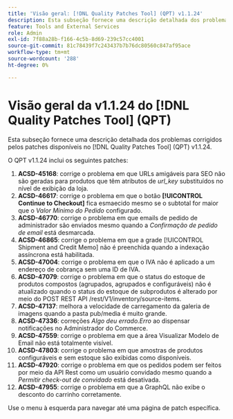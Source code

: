 ```yaml
---
title: 'Visão geral: [!DNL Quality Patches Tool] (QPT) v1.1.24'
description: Esta subseção fornece uma descrição detalhada dos problemas corrigidos pelos patches disponíveis no  [!DNL Quality Patches Tool] (QPT) v1.1.24.
feature: Tools and External Services
role: Admin
exl-id: 7f88a28b-f166-4c5b-8d69-239c57cc4001
source-git-commit: 81c78439f7c243437b7b76dc80560c847af95ace
workflow-type: tm+mt
source-wordcount: '288'
ht-degree: 0%

---
```


# Visão geral da v1.1.24 do [!DNL Quality Patches Tool] (QPT)

Esta subseção fornece uma descrição detalhada dos problemas corrigidos pelos patches disponíveis no [!DNL Quality Patches Tool] (QPT) v1.1.24.

O QPT v1.1.24 inclui os seguintes patches:

1. **ACSD-45168**: corrige o problema em que URLs amigáveis para SEO não são geradas para produtos que têm atributos de *url_key* substituídos no nível de exibição da loja.
1. **ACSD-46617**: corrige o problema em que o botão **[!UICONTROL Continue to Checkout]** fica esmaecido mesmo se o subtotal for maior que o *Valor Mínimo do Pedido* configurado.
1. **ACSD-46770**: corrige o problema em que emails de pedido de administrador são enviados mesmo quando a *Confirmação de pedido de email* está desmarcada.
1. **ACSD-46865**: corrige o problema em que a grade [!UICONTROL Shipment and Credit Memo] não é preenchida quando a indexação assíncrona está habilitada.
1. **ACSD-47004**: corrige o problema em que o IVA não é aplicado a um endereço de cobrança sem uma ID de IVA.
1. **ACSD-47079**: corrige o problema em que o status do estoque de produtos compostos (agrupados, agrupados e configuráveis) não é atualizado quando o status do estoque de subprodutos é alterado por meio do POST REST API /rest/V1/inventory/source-items.
1. **ACSD-47137**: melhora a velocidade de carregamento da galeria de imagens quando a pasta pub/media é muito grande.
1. **ACSD-47336**: correções *Algo deu errado.Erro* ao dispensar notificações no Administrador do Commerce.
1. **ACSD-47559**: corrige o problema em que a área Visualizar Modelo de Email não está totalmente visível.
1. **ACSD-47803**: corrige o problema em que amostras de produtos configuráveis e sem estoque são exibidas como disponíveis.
1. **ACSD-47920**: corrige o problema em que os pedidos podem ser feitos por meio da API Rest como um usuário convidado mesmo quando a *Permitir check-out de convidado* está desativada.
1. **ACSD-47955**: corrige o problema em que a GraphQL não exibe o desconto do carrinho corretamente.

Use o menu à esquerda para navegar até uma página de patch específica.
